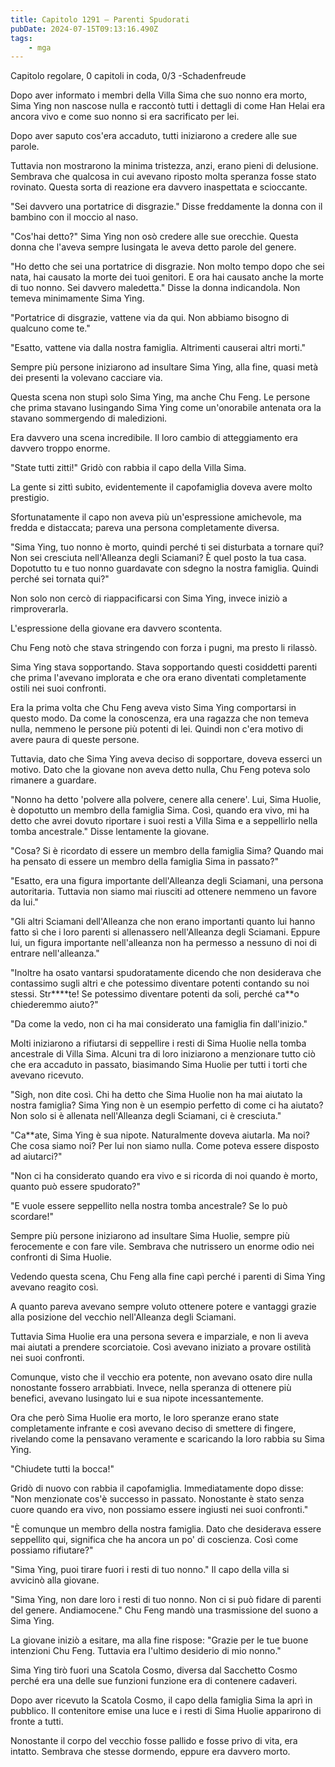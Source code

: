 ```yaml
---
title: Capitolo 1291 – Parenti Spudorati
pubDate: 2024-07-15T09:13:16.490Z
tags:
    - mga
---
```



Capitolo regolare,
0 capitoli in coda, 0/3
-Schadenfreude</em>


Dopo aver informato i membri della Villa Sima che suo nonno era morto, Sima Ying non nascose nulla e raccontò tutti i dettagli di come Han Helai era ancora vivo e come suo nonno si era sacrificato per lei.


Dopo aver saputo cos'era accaduto, tutti iniziarono a credere alle sue parole.


Tuttavia non mostrarono la minima tristezza, anzi, erano pieni di delusione. Sembrava che qualcosa in cui avevano riposto molta speranza fosse stato rovinato. Questa sorta di reazione era davvero inaspettata e scioccante. 


"Sei davvero una portatrice di disgrazie." Disse freddamente la donna con il bambino con il moccio al naso.


"Cos'hai detto?" Sima Ying non osò credere alle sue orecchie. Questa donna che l'aveva sempre lusingata le aveva detto parole del genere.


"Ho detto che sei una portatrice di disgrazie. Non molto tempo dopo che sei nata, hai causato la morte dei tuoi genitori. E ora hai causato anche la morte di tuo nonno. Sei davvero maledetta." Disse la donna indicandola. Non temeva minimamente Sima Ying.


"Portatrice di disgrazie, vattene via da qui. Non abbiamo bisogno di qualcuno come te."


"Esatto, vattene via dalla nostra famiglia. Altrimenti causerai altri morti."


Sempre più persone iniziarono ad insultare Sima Ying, alla fine, quasi metà dei presenti la volevano cacciare via.


Questa scena non stupì solo Sima Ying, ma anche Chu Feng. Le persone che prima stavano lusingando Sima Ying come un'onorabile antenata ora la stavano sommergendo di maledizioni.


Era davvero una scena incredibile. Il loro cambio di atteggiamento era davvero troppo enorme.


"State tutti zitti!" Gridò con rabbia il capo della Villa Sima.


La gente si zittì subito, evidentemente il capofamiglia doveva avere molto prestigio.


Sfortunatamente il capo non aveva più un'espressione amichevole, ma fredda e distaccata; pareva una persona completamente diversa.


"Sima Ying, tuo nonno è morto, quindi perché ti sei disturbata a tornare qui? Non sei cresciuta nell'Alleanza degli Sciamani? È quel posto la tua casa. Dopotutto tu e tuo nonno guardavate con sdegno la nostra famiglia. Quindi perché sei tornata qui?"


Non solo non cercò di riappacificarsi con Sima Ying, invece iniziò a rimproverarla.


L'espressione della giovane era davvero scontenta.


Chu Feng notò che stava stringendo con forza i pugni, ma presto li rilassò.


Sima Ying stava sopportando. Stava sopportando questi cosiddetti parenti che prima l'avevano implorata e che ora erano diventati completamente ostili nei suoi confronti.


Era la prima volta che Chu Feng aveva visto Sima Ying comportarsi in questo modo. Da come la conoscenza, era una ragazza che non temeva nulla, nemmeno le persone più potenti di lei. Quindi non c'era motivo di avere paura di queste persone.


Tuttavia, dato che Sima Ying aveva deciso di sopportare, doveva esserci un motivo. Dato che la giovane non aveva detto nulla, Chu Feng poteva solo rimanere a guardare.


"Nonno ha detto 'polvere alla polvere, cenere alla cenere'. Lui, Sima Huolie, è dopotutto un membro della famiglia Sima. Così, quando era vivo, mi ha detto che avrei dovuto riportare i suoi resti a Villa Sima e a seppellirlo nella tomba ancestrale." Disse lentamente la giovane.


"Cosa? Si è ricordato di essere un membro della famiglia Sima? Quando mai ha pensato di essere un membro della famiglia Sima in passato?"


"Esatto, era una figura importante dell'Alleanza degli Sciamani, una persona autoritaria. Tuttavia non siamo mai riusciti ad ottenere nemmeno un favore da lui."


"Gli altri Sciamani dell'Alleanza che non erano importanti quanto lui hanno fatto sì che i loro parenti si allenassero nell'Alleanza degli Sciamani. Eppure lui, un figura importante nell'alleanza non ha permesso a nessuno di noi di entrare nell'alleanza."


"Inoltre ha osato vantarsi spudoratamente dicendo che non desiderava che contassimo sugli altri e che potessimo diventare potenti contando su noi stessi. Str****te! Se potessimo diventare potenti da soli, perché ca**o chiederemmo aiuto?"


"Da come la vedo, non ci ha mai considerato una famiglia fin dall'inizio."


Molti iniziarono a rifiutarsi di seppellire i resti di Sima Huolie nella tomba ancestrale di Villa Sima. Alcuni tra di loro iniziarono a menzionare tutto ciò che era accaduto in passato, biasimando Sima Huolie per tutti i torti che avevano ricevuto.


"Sigh, non dite così. Chi ha detto che Sima Huolie non ha mai aiutato la nostra famiglia? Sima Ying non è un esempio perfetto di come ci ha aiutato? Non solo si è allenata nell'Alleanza degli Sciamani, ci è cresciuta."


"Ca**ate, Sima Ying è sua nipote. Naturalmente doveva aiutarla. Ma noi? Che cosa siamo noi? Per lui non siamo nulla. Come poteva essere disposto ad aiutarci?"


"Non ci ha considerato quando era vivo e si ricorda di noi quando è morto, quanto può essere spudorato?"


"E vuole essere seppellito nella nostra tomba ancestrale? Se lo può scordare!"


Sempre più persone iniziarono ad insultare Sima Huolie, sempre più ferocemente e con fare vile. Sembrava che nutrissero un enorme odio nei confronti di Sima Huolie.


Vedendo questa scena, Chu Feng alla fine capì perché i parenti di Sima Ying avevano reagito così.


A quanto pareva avevano sempre voluto ottenere potere e vantaggi grazie alla posizione del vecchio nell'Alleanza degli Sciamani.


Tuttavia Sima Huolie era una persona severa e imparziale, e non li aveva mai aiutati a prendere scorciatoie. Così avevano iniziato a provare ostilità nei suoi confronti.


Comunque, visto che il vecchio era potente, non avevano osato dire nulla nonostante fossero arrabbiati. Invece, nella speranza di ottenere più benefici, avevano lusingato lui e sua nipote incessantemente.


Ora che però Sima Huolie era morto, le loro speranze erano state completamente infrante e così avevano deciso di smettere di fingere, rivelando come la pensavano veramente e scaricando la loro rabbia su Sima Ying.


"Chiudete tutti la bocca!"


Gridò di nuovo con rabbia il capofamiglia. Immediatamente dopo disse: "Non menzionate cos'è successo in passato. Nonostante è stato senza cuore quando era vivo, non possiamo essere ingiusti nei suoi confronti."


"È comunque un membro della nostra famiglia. Dato che desiderava essere seppellito qui, significa che ha ancora un po' di coscienza. Così come possiamo rifiutare?"


"Sima Ying, puoi tirare fuori i resti di tuo nonno." Il capo della villa si avvicinò alla giovane.


"Sima Ying, non dare loro i resti di tuo nonno. Non ci si può fidare di parenti del genere. Andiamocene." Chu Feng mandò una trasmissione del suono a Sima Ying.


La giovane iniziò a esitare, ma alla fine rispose: "Grazie per le tue buone intenzioni Chu Feng. Tuttavia era l'ultimo desiderio di mio nonno."


Sima Ying tirò fuori una Scatola Cosmo, diversa dal Sacchetto Cosmo perché era una delle sue funzioni funzione era di contenere cadaveri.


Dopo aver ricevuto la Scatola Cosmo, il capo della famiglia Sima la aprì in pubblico. Il contenitore emise una luce e i resti di Sima Huolie apparirono di fronte a tutti.


Nonostante il corpo del vecchio fosse pallido e fosse privo di vita, era intatto. Sembrava che stesse dormendo, eppure era davvero morto.
                                


                                



